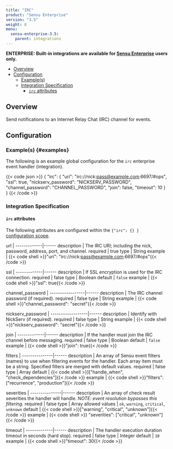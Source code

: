 ```yaml
---
title: "IRC"
product: "Sensu Enterprise"
version: "3.5"
weight: 8
menu:
  sensu-enterprise-3.5:
    parent: integrations
---
```

**ENTERPRISE: Built-in integrations are available for [Sensu Enterprise][1]
users only.**

- [Overview](#overview)
- [Configuration](#configuration)
  - [Example(s)](#examples)
  - [Integration Specification](#integration-specification)
    - [`irc` attributes](#irc-attributes)

## Overview

Send notifications to an Internet Relay Chat (IRC) channel for events.

## Configuration

### Example(s) {#examples}

The following is an example global configuration for the `irc` enterprise event
handler (integration).

{{< code json >}}
{
  "irc": {
    "uri": "irc://nick:pass@example.com:6697/#ops",
    "ssl": true,
    "nickserv_password": "NICKSERV_PASSWORD",
    "channel_password": "CHANNEL_PASSWORD",
    "join": false,
    "timeout": 10
  }
}
{{< /code >}}

### Integration Specification

#### `irc` attributes

The following attributes are configured within the `{"irc": {} }` [configuration
scope][2].

url          | 
-------------|------
description  | The IRC URI; including the nick, password, address, port, and channel.
required     | true
type         | String
example      | {{< code shell >}}"uri": "irc://nick:pass@example.com:6697/#ops"{{< /code >}}

ssl          | 
-------------|------
description  | If SSL encryption is used for the IRC connection.
required     | false
type         | Boolean
default      | `false`
example      | {{< code shell >}}"ssl": true{{< /code >}}

channel_password | 
-----------------|------
description      | The IRC channel password (if required).
required         | false
type             | String
example          | {{< code shell >}}"channel_password": "secret"{{< /code >}}

nickserv_password | 
------------------|------
description       | Identify with NickServ (if required).
required          | false
type              | String
example           | {{< code shell >}}"nickserv_password": "secret"{{< /code >}}

join         | 
-------------|------
description  | If the handler must join the IRC channel before messaging.
required     | false
type         | Boolean
default      | `false`
example      | {{< code shell >}}"join": true{{< /code >}}

filters        | 
---------------|------
description    | An array of Sensu event filters (names) to use when filtering events for the handler. Each array item must be a string. Specified filters are merged with default values.
required       | false
type           | Array
default        | {{< code shell >}}["handle_when", "check_dependencies"]{{< /code >}}
example        | {{< code shell >}}"filters": ["recurrence", "production"]{{< /code >}}

severities     | 
---------------|------
description    | An array of check result severities the handler will handle. _NOTE: event resolution bypasses this filtering._
required       | false
type           | Array
allowed values | `ok`, `warning`, `critical`, `unknown`
default        | {{< code shell >}}["warning", "critical", "unknown"]{{< /code >}}
example        | {{< code shell >}} "severities": ["critical", "unknown"]{{< /code >}}

timeout      | 
-------------|------
description  | The handler execution duration timeout in seconds (hard stop).
required     | false
type         | Integer
default      | `10`
example      | {{< code shell >}}"timeout": 30{{< /code >}}


[?]:  #
[1]:  /sensu-enterprise
[2]:  /sensu-core/1.2/reference/configuration#configuration-scopes
